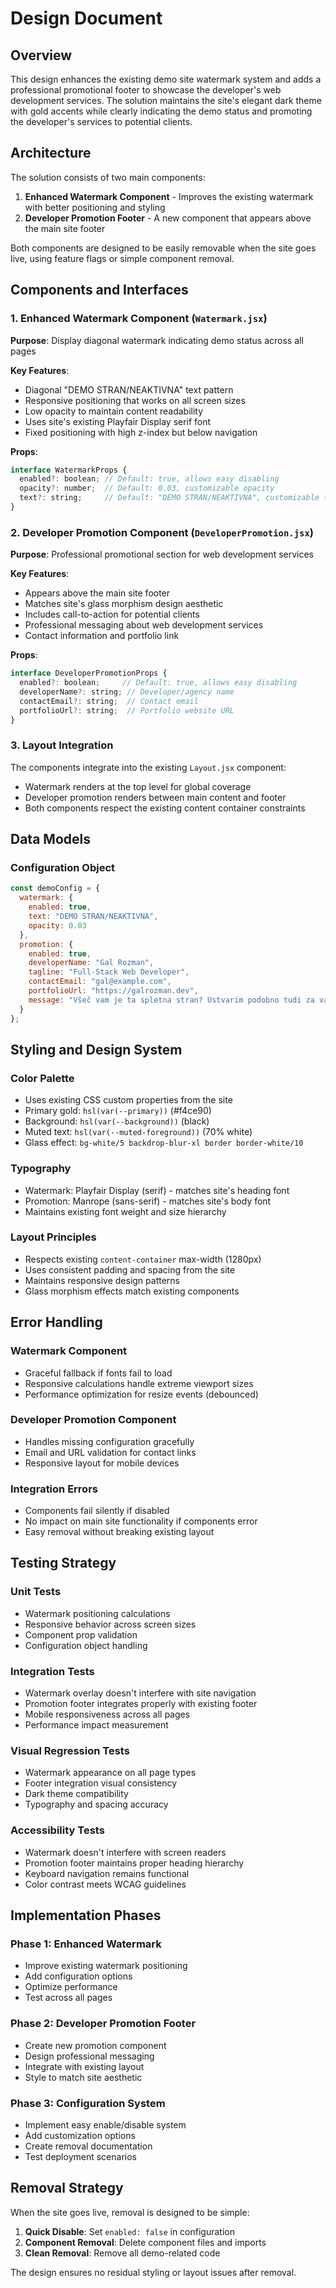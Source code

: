 # Design Document

## Overview

This design enhances the existing demo site watermark system and adds a professional promotional footer to showcase the developer's web development services. The solution maintains the site's elegant dark theme with gold accents while clearly indicating the demo status and promoting the developer's services to potential clients.

## Architecture

The solution consists of two main components:

1. **Enhanced Watermark Component** - Improves the existing watermark with better positioning and styling
2. **Developer Promotion Footer** - A new component that appears above the main site footer

Both components are designed to be easily removable when the site goes live, using feature flags or simple component removal.

## Components and Interfaces

### 1. Enhanced Watermark Component (`Watermark.jsx`)

**Purpose**: Display diagonal watermark indicating demo status across all pages

**Key Features**:
- Diagonal "DEMO STRAN/NEAKTIVNA" text pattern
- Responsive positioning that works on all screen sizes
- Low opacity to maintain content readability
- Uses site's existing Playfair Display serif font
- Fixed positioning with high z-index but below navigation

**Props**:
```javascript
interface WatermarkProps {
  enabled?: boolean; // Default: true, allows easy disabling
  opacity?: number;  // Default: 0.03, customizable opacity
  text?: string;     // Default: "DEMO STRAN/NEAKTIVNA", customizable text
}
```

### 2. Developer Promotion Component (`DeveloperPromotion.jsx`)

**Purpose**: Professional promotional section for web development services

**Key Features**:
- Appears above the main site footer
- Matches site's glass morphism design aesthetic
- Includes call-to-action for potential clients
- Professional messaging about web development services
- Contact information and portfolio link

**Props**:
```javascript
interface DeveloperPromotionProps {
  enabled?: boolean;     // Default: true, allows easy disabling
  developerName?: string; // Developer/agency name
  contactEmail?: string;  // Contact email
  portfolioUrl?: string;  // Portfolio website URL
}
```

### 3. Layout Integration

The components integrate into the existing `Layout.jsx` component:
- Watermark renders at the top level for global coverage
- Developer promotion renders between main content and footer
- Both components respect the existing content container constraints

## Data Models

### Configuration Object
```javascript
const demoConfig = {
  watermark: {
    enabled: true,
    text: "DEMO STRAN/NEAKTIVNA",
    opacity: 0.03
  },
  promotion: {
    enabled: true,
    developerName: "Gal Rozman",
    tagline: "Full-Stack Web Developer",
    contactEmail: "gal@example.com",
    portfolioUrl: "https://galrozman.dev",
    message: "Všeč vam je ta spletna stran? Ustvarim podobno tudi za vas!"
  }
};
```

## Styling and Design System

### Color Palette
- Uses existing CSS custom properties from the site
- Primary gold: `hsl(var(--primary))` (#f4ce90)
- Background: `hsl(var(--background))` (black)
- Muted text: `hsl(var(--muted-foreground))` (70% white)
- Glass effect: `bg-white/5 backdrop-blur-xl border border-white/10`

### Typography
- Watermark: Playfair Display (serif) - matches site's heading font
- Promotion: Manrope (sans-serif) - matches site's body font
- Maintains existing font weight and size hierarchy

### Layout Principles
- Respects existing `content-container` max-width (1280px)
- Uses consistent padding and spacing from the site
- Maintains responsive design patterns
- Glass morphism effects match existing components

## Error Handling

### Watermark Component
- Graceful fallback if fonts fail to load
- Responsive calculations handle extreme viewport sizes
- Performance optimization for resize events (debounced)

### Developer Promotion Component
- Handles missing configuration gracefully
- Email and URL validation for contact links
- Responsive layout for mobile devices

### Integration Errors
- Components fail silently if disabled
- No impact on main site functionality if components error
- Easy removal without breaking existing layout

## Testing Strategy

### Unit Tests
- Watermark positioning calculations
- Responsive behavior across screen sizes
- Component prop validation
- Configuration object handling

### Integration Tests
- Watermark overlay doesn't interfere with site navigation
- Promotion footer integrates properly with existing footer
- Mobile responsiveness across all pages
- Performance impact measurement

### Visual Regression Tests
- Watermark appearance on all page types
- Footer integration visual consistency
- Dark theme compatibility
- Typography and spacing accuracy

### Accessibility Tests
- Watermark doesn't interfere with screen readers
- Promotion footer maintains proper heading hierarchy
- Keyboard navigation remains functional
- Color contrast meets WCAG guidelines

## Implementation Phases

### Phase 1: Enhanced Watermark
- Improve existing watermark positioning
- Add configuration options
- Optimize performance
- Test across all pages

### Phase 2: Developer Promotion Footer
- Create new promotion component
- Design professional messaging
- Integrate with existing layout
- Style to match site aesthetic

### Phase 3: Configuration System
- Implement easy enable/disable system
- Add customization options
- Create removal documentation
- Test deployment scenarios

## Removal Strategy

When the site goes live, removal is designed to be simple:

1. **Quick Disable**: Set `enabled: false` in configuration
2. **Component Removal**: Delete component files and imports
3. **Clean Removal**: Remove all demo-related code

The design ensures no residual styling or layout issues after removal.